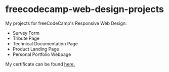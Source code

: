 # freecodecamp-web-design-projects
My projects for freeCodeCamp's Responsive Web Design:
* Survey Form
* Tribute Page
* Technical Documentation Page
* Product Landing Page
* Personal Portfolio Webpage

My certificate can be found <a href="https://www.freecodecamp.org/certification/fcc813b00be-c10f-4866-a7ba-16d391ac35bb/responsive-web-design">here.</a>
